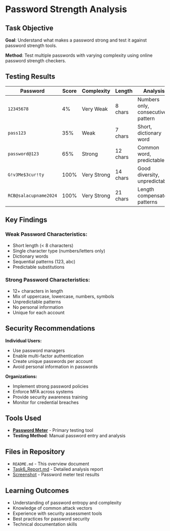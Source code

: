 # Password Strength Analysis 


## Task Objective

**Goal**: Understand what makes a password strong and test it against password strength tools.

**Method**: Test multiple passwords with varying complexity using online password strength checkers.

##  Testing Results

| Password | Score | Complexity | Length | Analysis |
|----------|-------|------------|--------|----------|
| `12345678` | 4% | Very Weak | 8 chars | Numbers only, consecutive pattern |
| `pass123` | 35% | Weak | 7 chars | Short, dictionary word |
| `password@123` | 65% | Strong | 12 chars | Common word, predictable |
| `G!v3Me$3cur!ty` | 100% | Very Strong | 14 chars | Good diversity, unpredictable |
| `RCB@salacupname2024` | 100% | Very Strong | 21 chars | Length compensates patterns |

##  Key Findings

### Weak Password Characteristics:
- Short length (< 8 characters)
- Single character type (numbers/letters only)
- Dictionary words
- Sequential patterns (123, abc)
- Predictable substitutions

### Strong Password Characteristics:
- 12+ characters in length
- Mix of uppercase, lowercase, numbers, symbols
- Unpredictable patterns
- No personal information
- Unique for each account

##  Security Recommendations

**Individual Users:**
- Use password managers
- Enable multi-factor authentication
- Create unique passwords per account
- Avoid personal information in passwords

**Organizations:**
- Implement strong password policies
- Enforce MFA across systems
- Provide security awareness training
- Monitor for credential breaches

##  Tools Used

- **[Password Meter](https://passwordmeter.com/)** - Primary testing tool
- **Testing Method**: Manual password entry and analysis

##  Files in Repository

- `README.md` - This overview document
- [ Task6_Report.md](Password_Strength_Report.md) - Detailed analysis report
- [Screenshot](screenshots) - Password meter test results

##  Learning Outcomes

- Understanding of password entropy and complexity
- Knowledge of common attack vectors
- Experience with security assessment tools
- Best practices for password security
- Technical documentation skills
